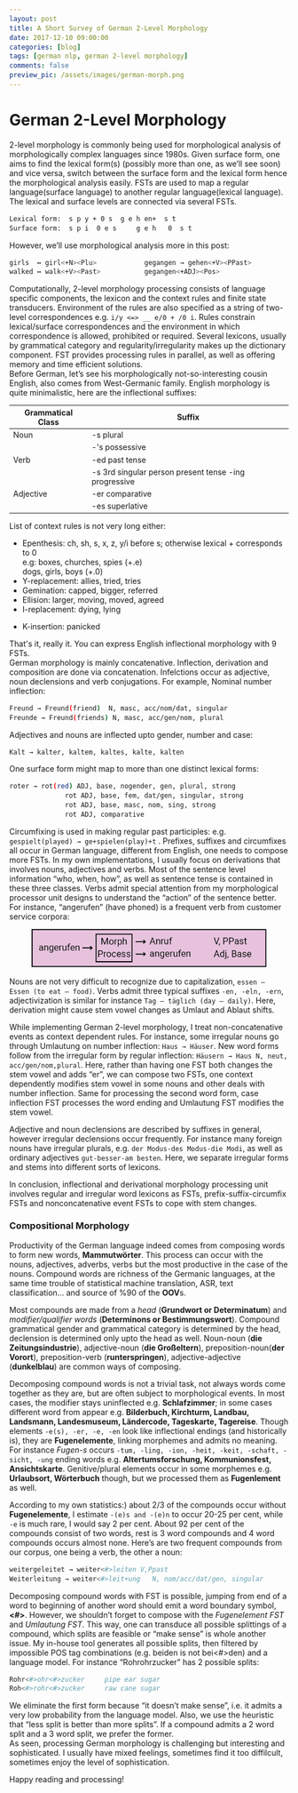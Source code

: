 ```yaml
---
layout: post
title: A Short Survey of German 2-Level Morphology
date: 2017-12-10 09:00:00
categories: [blog]
tags: [german nlp, german 2-level morphology]
comments: false
preview_pic: /assets/images/german-morph.png
---
```


# German 2-Level Morphology

2-level morphology is commonly being used for morphological analysis of morphologically complex languages since 1980s. Given surface form, one aims to find the lexical form(s) (possibly more than one, as we’ll see soon) and vice versa, switch between the surface form and the lexical form hence the morphological analysis easily. FSTs are used to map a regular language(surface language) to another regular language(lexical language). The lexical and surface levels are connected via several FSTs.

```sh
Lexical form:  s p y + 0 s	g e h en+  s t
Surface form:  s p i  0 e s     g e h   0  s t
```

However, we’ll use morphological analysis more in this post:

```sh
girls  ↔ girl<+N><Plu>            gegangen → gehen<+V><PPast>
walked ↔ walk<+V><Past>           gegangen<+ADJ><Pos>
```

Computationally, 2-level morphology processing consists of language specific components, the lexicon and the context rules and finite state transducers. Environment of the rules are also specified as a string of two-level correspondences e.g.  `i/y <=> __ e/0 + /0 i`. Rules constrain lexical/surface correspondences and the environment in which correspondence is allowed, prohibited or required. Several lexicons, usually by grammatical category and regularity/irregularity makes up the dictionary component. FST provides processing rules in parallel, as well as offering memory and time efficient solutions.   
Before German, let’s see his morphologically not-so-interesting cousin English, also comes from West-Germanic family. English morphology is quite minimalistic, here are the inflectional suffixes: 

| Grammatical Class |Suffix                                                                    |
|-------------------|--------------------------------------------------------------------------|
| Noun              |               -s  plural                                                 |
|                   |               -'s  possessive                                            |
| Verb              |               -ed  past tense                                            |
|                   |               -s   3rd singular person present tense -ing progressive    |
| Adjective         |               -er comparative                                            |
|                   |               -es superlative                                            |


List of context rules is not very long either:

* Epenthesis: ch, sh, s, x, z, y/i before s; otherwise lexical + corresponds to 0  
e.g: boxes, churches, spies (+.e)  
     dogs, girls, boys      (+.0)  
* Y-replacement: allies, tried, tries
* Gemination: capped, bigger, referred
* Ellision: larger, moving, moved, agreed
* I-replacement: dying, lying
- K-insertion: panicked

That's it, really it. You can express English inflectional morphology with 9 FSTs.  
German morphology is mainly concatenative. Inflection, derivation and composition are done via concatenation. Infelctions occur as adjective, noun declensions and verb conjugations. For example,
Nominal number inflection:

```sh
Freund → Freund(friend)  N, masc, acc/nom/dat, singular
Freunde → Freund(friends) N, masc, acc/gen/nom, plural
``` 

Adjectives and nouns are inflected upto gender, number and case:

```sh
Kalt → kalter, kaltem, kaltes, kalte, kalten 
```
One surface form might map to more than one distinct lexical forms:

```sh
roter → rot(red) ADJ, base, nogender, gen, plural, strong
              rot ADJ, base, fem, dat/gen, singular, strong
              rot ADJ, base, masc, nom, sing, strong
              rot ADJ, comparative
```

Circumfixing is used in making regular past participles: e.g. `gespielt(played) → ge+spielen(play)+t` . Prefixes, suffixes and circumfixes all occur in German language, different from English, one needs to compose more FSTs.
In my own implementations, I usually focus on derivations that involves nouns, adjectives and verbs. Most of the sentence level information “who, when, how”, as well as sentence tense is contained in these three classes. Verbs admit special attention from my morphological processor unit designs to understand the “action” of the sentence better. For instance, “angerufen” (have phoned) is a frequent verb from customer service corpora:

<figure>
  <img class="halfw" src="/assets/images/german-morph.png" alt="german-morph.png">
</figure>


Nouns are not very difficult to recognize due to capitalization, `essen – Essen (to eat – food)`. Verbs admit  three typical suffixes `-en, -eln, -ern`, adjectivization is similar for instance `Tag – täglich (day – daily)`. Here, derivation might cause stem vowel changes as Umlaut and Ablaut shifts.

While implementing  German 2-level morphology, I treat non-concatenative events as context dependent rules. For instance, some irregular nouns go through Umlautung on number inflection: `Haus → Häuser`. New word forms follow from the irregular form by regular inflection: `Häusern → Haus N, neut, acc/gen/nom,plural`. Here, rather than having one FST both changes the stem vowel and adds “er”, we can compose two FSTs, one context dependently modifies stem vowel in some nouns and other deals with number inflection. Same for processing the second word form, case inflection FST processes the word ending and Umlautung FST modifies the stem vowel.  

Adjective and noun declensions are described by suffixes in general, however irregular declensions occur frequently. For instance many foreign nouns have irregular plurals, e.g. `der Modus-des Modus-die Modi`, as well as ordinary adjectives `gut-besser-am besten`. Here, we separate irregular forms and stems into different sorts of lexicons.  

In conclusion, inflectional and derivational morphology processing unit involves regular and irregular word lexicons as FSTs, prefix-suffix-circumfix FSTs and nonconcatenative event FSTs to cope with stem changes. 

### Compositional Morphology

Productivity of the German language indeed comes from composing words to form new words, **Mammutwörter**. This process can occur with the nouns, adjectives, adverbs, verbs but the most productive in the case of the nouns. Compound words are richness of the Germanic languages, at the same time trouble of statistical machine translation, ASR, text classification... and source of %90 of the **OOV**s.

Most compounds are made from a *head* (**Grundwort or Determinatum**) and *modifier/qualifier words* (**Determinons or Bestimmungswort**). Compound grammatical gender and grammatical category is determined by the head, declension is determined only upto the head as well. Noun-noun (**die Zeitungsindustrie**), adjective-noun (**die Großeltern**), preposition-noun(**der Vorort**), preposition-verb (**runterspringen**), adjective-adjective (**dunkelblau**) are common ways of composing.

Decomposing compound words is not a trivial task, not always words come together as they are, but are often subject to morphological events. In most cases, the modifier stays uninflected e.g. **Schlafzimmer**; in some cases different word from appear e.g. **Bilderbuch, Kirchturm, Landbau, Landsmann, Landesmuseum, Ländercode, Tageskarte, Tagereise**. Though elements `-e(s), -er, -e, -en` look like inflectional endings (and historically is), they are **Fugenelemente**, linking morphemes and admits no meaning. For instance *Fugen-s* occurs `-tum, -ling, -ion, -heit, -keit, -schaft, -sicht, -ung` ending words e.g. **Altertumsforschung, Kommunionsfest, Ansichtskarte**. Genitive/plural elements occur in some morphemes e.g. **Urlaubsort, Wörterbuch** though, but we processed them as **Fugenlement** as well.

According to my own statistics:) about 2/3 of the compounds occur without **Fugenelemente**, I estimate `-(e)s and -(e)n` to occur 20-25 per cent, while `-e` is much rare, I would say 2 per cent. About 92 per cent of the compounds consist of two words, rest is 3 word compounds and 4 word compounds occurs almost none. Here’s are two frequent compounds from our corpus, one being a verb, the other a noun:
```sh
weitergeleitet → weiter<#>leiten V,Ppast
Weiterleitung → weiter<#>leit+ung   N, nom/acc/dat/gen, singular
```
Decomposing compound words with FST is possible, jumping from end of a word to beginning of another word should emit a word boundary symbol, **<#>**. However, we shouldn’t forget to compose with the *Fugenelement FST* and *Umlautung FST*. This way, one can transduce all possible splittings of a compound, which splits are feasible or “make sense” is whole another issue. My in-house tool generates all possible splits, then filtered by impossible POS tag combinations (e.g. beiden is not bei<#>den) and a language model. For instance “Rohrohrzucker” has 2 possible splits:
```sh
Rohr<#>ohr<#>zucker     pipe ear sugar
Roh<#>rohr<#>zucker     raw cane sugar
```
We eliminate the first form because “it doesn’t make sense”, i.e. it admits a very low probability from the language model. Also, we use the heuristic that “less split is better than more splits”. If a compound admits a 2 word split and a 3 word split, we prefer the former.  
As seen, processing German morphology is challenging but interesting and sophisticated. I usually have mixed feelings, sometimes find it too diffilcult, sometimes enjoy the level of sophistication.

Happy reading and processing!






